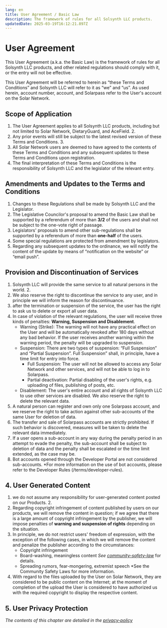 ```yaml
---
lang: en
title: User Agreement / Basic Law
description: The framework of rules for all Solsynth LLC products.
updatedDate: 2025-03-19T16:12:21.897Z
---
```


# User Agreement

This User Agreement (a.k.a. the Basic Law) is the framework of rules for all Solsynth LLC products, and other related regulations should comply with it, or the entry will not be effective.

This User Agreement will be referred to herein as “these Terms and Conditions” and Solsynth LLC will refer to it as “we” and “us”.
As used herein, account number, account, and Solarpass refer to the User's account on the Solar Network.

## Scope of Application

1. The User Agreement applies to all Solsynth LLC products, including but not limited to Solar Network, DietaryGuard, and AceField. 2.
2. Any prior events will still be subject to the latest revised version of these Terms and Conditions. 3.
3. All Solar Network users are deemed to have agreed to the contents of these Terms and Conditions and any subsequent updates to these Terms and Conditions upon registration.
4. The final interpretation of these Terms and Conditions is the responsibility of Solsynth LLC and the legislator of the relevant entry.

## Amendments and Updates to the Terms and Conditions

1. Changes to these Regulations shall be made by Solsynth LLC and the Legislator.
2. The Legislative Councilor's proposal to amend the Basic Law shall be supported by a referendum of more than **3/2** of the users and shall not be subject to the one-vote right of passage.
3. Legislators' proposals to amend other sub-regulations shall be supported by a referendum of more than **one-half** of the users.
4. Some special regulations are protected from amendment by legislators.
5. Regarding any subsequent updates to the ordinance, we will notify the content of the update by means of “notification on the website” or “email push”.

## Provision and Discontinuation of Services

1. Solsynth LLC will provide the same service to all natural persons in the world. 2.
2. We also reserve the right to discontinue the service to any user, and in principle we will inform the reason for discontinuance.
3. after the termination or suspension of the service, the user has the right to ask us to delete or export all user data.
4. In case of violation of the relevant regulations, the user will receive three kinds of penalties: **Warning, Suspension and Disablement**.
    - Warning (Strike): The warning will not have any practical effect on the User and will be automatically revoked after 180 days without any bad behavior. If the user receives another warning within the warning period, the penalty will be upgraded to suspension.
    - Suspension: There are two types of suspension: “Full Suspension” and “Partial Suspension”. Full Suspension” shall, in principle, have a time limit for entry into force.
        - Full Suspension: The user will not be allowed to access any Solar Network and other services, and will not be able to log in to Solarpass.
        - Partial deactivation: Partial disabling of the user's rights, e.g. uploading of files, publishing of posts, etc.
    - Disablement: The user's entire account and all rights of Solsynth LLC to use other services are disabled. We also reserve the right to delete the relevant data.
5. A natural person can register and own only one Solarpass account, and we reserve the right to take action against other sub-accounts of the same User for deletion of data.
6. The transfer and sale of Solarpass accounts are strictly prohibited. If such behavior is discovered, measures will be taken to delete the relevant data immediately.
7. If a user opens a sub-account in any way during the penalty period in an attempt to evade the penalty, the sub-account shall be subject to deletion of data and the penalty shall be escalated or the time limit extended, as the case may be.
8. Bot accounts opened through the Developer Portal are not considered sub-accounts. *For more information on the use of bot accounts, please refer to the Developer Rules (/terms/developer-rules).

## 4. User Generated Content

1. we do not assume any responsibility for user-generated content posted on our Products. 2.
2. Regarding copyright infringement of content published by users on our products, we will remove the content in question; if we agree that there is a large amount of copyright infringement by the publisher, we will impose penalties of **warning and suspension of rights** depending on the situation.
3. In principle, we do not restrict users' freedom of expression, with the exception of the following cases, in which we will remove the content and penalize the publisher according to the circumstances:
    - Copyright infringement
    - Board-washing, meaningless content *See [community-safety-law](/terms/community-safety-law)* for details.
    - Spreading rumors, fear-mongering, extremist speech *See the Community Safety Laws for more information.
4. With regard to the files uploaded by the User on Solar Network, they are considered to be public content on the Internet; at the moment of completion of the upload the User is considered to have authorized us with the required copyright to display the respective content.

## 5. User Privacy Protection

*The contents of this chapter are detailed in the [privacy-policy](/terms/privacy-policy)*

